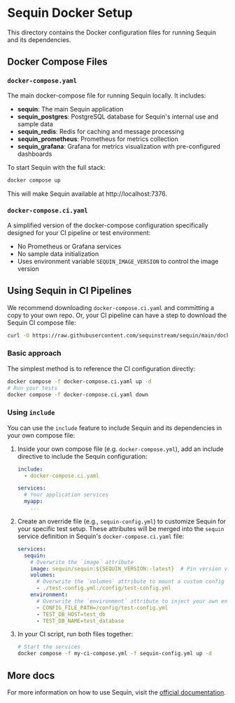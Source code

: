 # Sequin Docker Setup

This directory contains the Docker configuration files for running Sequin and its dependencies.

## Docker Compose Files

### `docker-compose.yaml`

The main docker-compose file for running Sequin locally. It includes:

- **sequin**: The main Sequin application
- **sequin_postgres**: PostgreSQL database for Sequin's internal use and sample data
- **sequin_redis**: Redis for caching and message processing
- **sequin_prometheus**: Prometheus for metrics collection
- **sequin_grafana**: Grafana for metrics visualization with pre-configured dashboards

To start Sequin with the full stack:

```bash
docker compose up
```

This will make Sequin available at http://localhost:7376.

### `docker-compose.ci.yaml`

A simplified version of the docker-compose configuration specifically designed for your CI pipeline or test environment:

- No Prometheus or Grafana services
- No sample data initialization
- Uses environment variable `SEQUIN_IMAGE_VERSION` to control the image version

## Using Sequin in CI Pipelines

We recommend downloading `docker-compose.ci.yaml` and committing a copy to your own repo.
Or, your CI pipeline can have a step to download the Sequin CI compose file:
```bash
curl -O https://raw.githubusercontent.com/sequinstream/sequin/main/docker/docker-compose.ci.yaml -o sequin-ci.yaml
```

### Basic approach

The simplest method is to reference the CI configuration directly:

```bash
docker compose -f docker-compose.ci.yaml up -d
# Run your tests
docker compose -f docker-compose.ci.yaml down
```

### Using `include`

You can use the `include` feature to include Sequin and its dependencies in your own compose file:

1. Inside your own compose file (e.g. `docker-compose.yml`), add an include directive to include the Sequin configuration:

   ```yaml
   include:
     - docker-compose.ci.yaml
   
   services:
     # Your application services
     myapp:
       ...
   ```

2. Create an override file (e.g., `sequin-config.yml`) to customize Sequin for your specific test setup. These attributes will be merged into the `sequin` service definition in Sequin's `docker-compose.ci.yaml` file:

   ```yaml
   services:
     sequin:
       # Overwrite the `image` attribute
       image: sequin/sequin:${SEQUIN_VERSION:-latest}  # Pin version via CI environment variable
       volumes:
         # Overwrite the `volumes` attribute to mount a custom config file
         - ./test-config.yml:/config/test-config.yml
       environment:
         # Overwrite the `environment` attribute to inject your own environment variables into Sequin's docker container
         - CONFIG_FILE_PATH=/config/test-config.yml
         - TEST_DB_HOST=test_db
         - TEST_DB_NAME=test_database
   ```

3. In your CI script, run both files together:

   ```bash
   # Start the services
   docker compose -f my-ci-compose.yml -f sequin-config.yml up -d
   ```

## More docs

For more information on how to use Sequin, visit the [official documentation](https://sequinstream.com/docs). 
